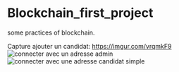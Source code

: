 # Blockchain_first_project
some practices of blockchain.

Capture ajouter un candidat:
https://imgur.com/vrqmkF9
![connecter avec un adresse admin](https://user-images.githubusercontent.com/57304454/145716096-d9e868b2-127d-4c4d-b849-ba2b3f57c97d.PNG)
![connecter avec une adresse candidat simple](https://user-images.githubusercontent.com/57304454/145716102-80158d01-0d70-4ca3-bebf-1f976cb7fc27.PNG)
